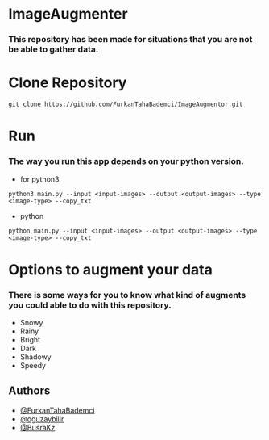# ImageAugmenter

### This repository has been made for situations that you are not be able to gather data. 





# Clone Repository

```
git clone https://github.com/FurkanTahaBademci/ImageAugmentor.git
```
# Run

### The way you run this app depends on your python version.


- for python3
~~~
python3 main.py --input <input-images> --output <output-images> --type <image-type> --copy_txt
~~~

- python
~~~
python main.py --input <input-images> --output <output-images> --type <image-type> --copy_txt
~~~

# Options to augment your data

### There is some ways for you to know what kind of augments you could able to do with this repository.

- Snowy 
- Rainy
- Bright
- Dark
- Shadowy
- Speedy


## Authors

- [@FurkanTahaBademci](https://github.com/FurkanTahaBademci)
- [@oguzaybilir](https://github.com/oguzaybilir)
- [@BusraKz](https://github.com/BusraKz)


